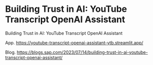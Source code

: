 # Building Trust in AI: YouTube Transcript OpenAI Assistant
Building Trust in AI: YouTube Transcript OpenAI Assistant

App. https://youtube-transcript-openai-assistant-ytb.streamlit.app/

Blog. https://blogs.sap.com/2023/07/14/building-trust-in-ai-youtube-transcript-openai-assistant/
